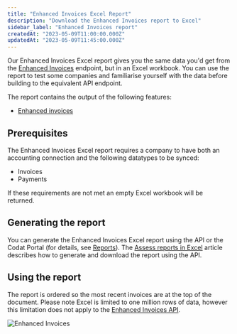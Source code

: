 ```yaml
---
title: "Enhanced Invoices Excel Report"
description: "Download the Enhanced Invoices report to Excel"
sidebar_label: "Enhanced Invoices report"
createdAt: "2023-05-09T11:00:00.000Z"
updatedAt: "2023-05-09T11:45:00.000Z"
---
```


Our Enhanced Invoices Excel report gives you the same data you'd get from the [Enhanced Invoices](/assess/enhanced-invoices/overview) endpoint, but in an Excel workbook.  You can use the report to test some companies and familiarise yourself with the data before building to the equivalent API endpoint.

The report contains the output of the following features:

- [Enhanced invoices](/assess/enhanced-invoices/overview)

## Prerequisites

The Enhanced Invoices Excel report requires a company to have both an accounting connection and the following datatypes to be synced:

- Invoices
- Payments

If these requirements are not met an empty Excel workbook will be returned.

## Generating the report

You can generate the Enhanced Invoices Excel report using the API or the Codat Portal (for details, see [Reports](/assess/portal/overview#reports)). The [Assess reports in Excel](/assess/excel/overview) article describes how to generate and download the report using the API.

## Using the report

The report is ordered so the most recent invoices are at the top of the document.  Please note Excel is limited to one million rows of data, however this limitation does not apply to the [Enhanced Invoices API](/assess-api#/operations/get-enhanced-invoices-report).

![Enhanced Invoices](/img/assess/enhanced-invoices-blur.png)